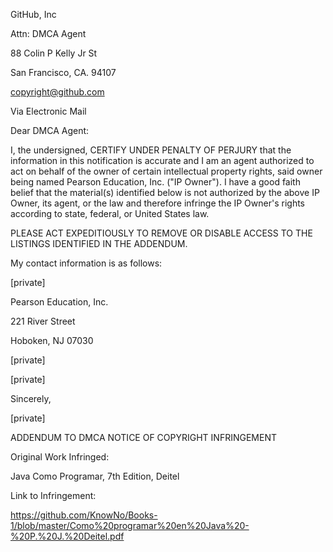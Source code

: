 GitHub, Inc

Attn: DMCA Agent

88 Colin P Kelly Jr St

San Francisco, CA. 94107

copyright@github.com 

 

 

Via Electronic Mail

 

 

Dear DMCA Agent:

 

I, the undersigned, CERTIFY UNDER PENALTY OF PERJURY that the information in this notification is accurate and I am an agent authorized to act on behalf of the owner of certain intellectual property rights, said owner being named Pearson Education, Inc. ("IP Owner"). I have a good faith belief that the material(s) identified below is not authorized by the above IP Owner, its agent, or the law and therefore infringe the IP Owner's rights according to state, federal, or United States law.

 

PLEASE ACT EXPEDITIOUSLY TO REMOVE OR DISABLE ACCESS TO THE LISTINGS IDENTIFIED IN THE ADDENDUM.

 

My contact information is as follows:

 

[private]  

Pearson Education, Inc.

221 River Street

Hoboken, NJ 07030

[private]  

[private]  

 

Sincerely,

 

[private]  

 

ADDENDUM TO DMCA NOTICE OF COPYRIGHT INFRINGEMENT

 

Original Work Infringed:

Java Como Programar, 7th Edition, Deitel

 

Link to Infringement:

 

https://github.com/KnowNo/Books-1/blob/master/Como%20programar%20en%20Java%20-%20P.%20J.%20Deitel.pdf
